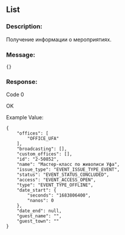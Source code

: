## List

### Description:
Получение информации о мероприятиях.

### Message:
```
{}
```
### Response:

Code 0

OK

Example Value:

```
{
    "offices": [
        "OFFICE_UFA"
    ],
    "broadcasting": [],
    "custom_offices": [],
    "id": "2-50852",
    "name": "Мастер-класс по живописи Уфа",
    "issue_type": "EVENT_ISSUE_TYPE_EVENT",
    "status": "EVENT_STATUS_CONCLUDED",
    "access": "EVENT_ACCESS_OPEN",
    "type": "EVENT_TYPE_OFFLINE",
    "date_start": {
        "seconds": "1683806400",
        "nanos": 0
    },
    "date_end": null,
    "guest_name": "",
    "guest_town": ""
}
```
